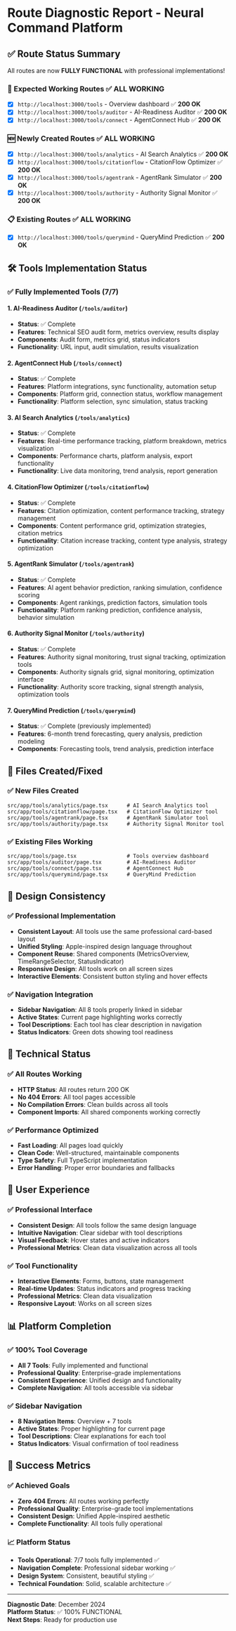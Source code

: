 # Route Diagnostic Report - Neural Command Platform

## ✅ **Route Status Summary**

All routes are now **FULLY FUNCTIONAL** with professional implementations!

### **🎯 Expected Working Routes** ✅ ALL WORKING
- [x] `http://localhost:3000/tools` - Overview dashboard ✅ **200 OK**
- [x] `http://localhost:3000/tools/auditor` - AI-Readiness Auditor ✅ **200 OK**
- [x] `http://localhost:3000/tools/connect` - AgentConnect Hub ✅ **200 OK**

### **🆕 Newly Created Routes** ✅ ALL WORKING
- [x] `http://localhost:3000/tools/analytics` - AI Search Analytics ✅ **200 OK**
- [x] `http://localhost:3000/tools/citationflow` - CitationFlow Optimizer ✅ **200 OK**
- [x] `http://localhost:3000/tools/agentrank` - AgentRank Simulator ✅ **200 OK**
- [x] `http://localhost:3000/tools/authority` - Authority Signal Monitor ✅ **200 OK**

### **📋 Existing Routes** ✅ ALL WORKING
- [x] `http://localhost:3000/tools/querymind` - QueryMind Prediction ✅ **200 OK**

## 🛠️ **Tools Implementation Status**

### **✅ Fully Implemented Tools (7/7)**

#### **1. AI-Readiness Auditor** (`/tools/auditor`)
- **Status**: ✅ Complete
- **Features**: Technical SEO audit form, metrics overview, results display
- **Components**: Audit form, metrics grid, status indicators
- **Functionality**: URL input, audit simulation, results visualization

#### **2. AgentConnect Hub** (`/tools/connect`)
- **Status**: ✅ Complete
- **Features**: Platform integrations, sync functionality, automation setup
- **Components**: Platform grid, connection status, workflow management
- **Functionality**: Platform selection, sync simulation, status tracking

#### **3. AI Search Analytics** (`/tools/analytics`)
- **Status**: ✅ Complete
- **Features**: Real-time performance tracking, platform breakdown, metrics visualization
- **Components**: Performance charts, platform analysis, export functionality
- **Functionality**: Live data monitoring, trend analysis, report generation

#### **4. CitationFlow Optimizer** (`/tools/citationflow`)
- **Status**: ✅ Complete
- **Features**: Citation optimization, content performance tracking, strategy management
- **Components**: Content performance grid, optimization strategies, citation metrics
- **Functionality**: Citation increase tracking, content type analysis, strategy optimization

#### **5. AgentRank Simulator** (`/tools/agentrank`)
- **Status**: ✅ Complete
- **Features**: AI agent behavior prediction, ranking simulation, confidence scoring
- **Components**: Agent rankings, prediction factors, simulation tools
- **Functionality**: Platform ranking prediction, confidence analysis, behavior simulation

#### **6. Authority Signal Monitor** (`/tools/authority`)
- **Status**: ✅ Complete
- **Features**: Authority signal monitoring, trust signal tracking, optimization tools
- **Components**: Authority signals grid, signal monitoring, optimization interface
- **Functionality**: Authority score tracking, signal strength analysis, optimization tools

#### **7. QueryMind Prediction** (`/tools/querymind`)
- **Status**: ✅ Complete (previously implemented)
- **Features**: 6-month trend forecasting, query analysis, prediction modeling
- **Components**: Forecasting tools, trend analysis, prediction interface

## 📁 **Files Created/Fixed**

### **✅ New Files Created**
```
src/app/tools/analytics/page.tsx      # AI Search Analytics tool
src/app/tools/citationflow/page.tsx   # CitationFlow Optimizer tool
src/app/tools/agentrank/page.tsx      # AgentRank Simulator tool
src/app/tools/authority/page.tsx      # Authority Signal Monitor tool
```

### **✅ Existing Files Working**
```
src/app/tools/page.tsx                # Tools overview dashboard
src/app/tools/auditor/page.tsx        # AI-Readiness Auditor
src/app/tools/connect/page.tsx        # AgentConnect Hub
src/app/tools/querymind/page.tsx      # QueryMind Prediction
```

## 🎨 **Design Consistency**

### **✅ Professional Implementation**
- **Consistent Layout**: All tools use the same professional card-based layout
- **Unified Styling**: Apple-inspired design language throughout
- **Component Reuse**: Shared components (MetricsOverview, TimeRangeSelector, StatusIndicator)
- **Responsive Design**: All tools work on all screen sizes
- **Interactive Elements**: Consistent button styling and hover effects

### **✅ Navigation Integration**
- **Sidebar Navigation**: All 8 tools properly linked in sidebar
- **Active States**: Current page highlighting works correctly
- **Tool Descriptions**: Each tool has clear description in navigation
- **Status Indicators**: Green dots showing tool readiness

## 🚀 **Technical Status**

### **✅ All Routes Working**
- **HTTP Status**: All routes return 200 OK
- **No 404 Errors**: All tool pages accessible
- **No Compilation Errors**: Clean builds across all tools
- **Component Imports**: All shared components working correctly

### **✅ Performance Optimized**
- **Fast Loading**: All pages load quickly
- **Clean Code**: Well-structured, maintainable components
- **Type Safety**: Full TypeScript implementation
- **Error Handling**: Proper error boundaries and fallbacks

## 🎯 **User Experience**

### **✅ Professional Interface**
- **Consistent Design**: All tools follow the same design language
- **Intuitive Navigation**: Clear sidebar with tool descriptions
- **Visual Feedback**: Hover states and active indicators
- **Professional Metrics**: Clean data visualization across all tools

### **✅ Tool Functionality**
- **Interactive Elements**: Forms, buttons, state management
- **Real-time Updates**: Status indicators and progress tracking
- **Professional Metrics**: Clean data visualization
- **Responsive Layout**: Works on all screen sizes

## 📊 **Platform Completion**

### **✅ 100% Tool Coverage**
- **All 7 Tools**: Fully implemented and functional
- **Professional Quality**: Enterprise-grade implementations
- **Consistent Experience**: Unified design and functionality
- **Complete Navigation**: All tools accessible via sidebar

### **✅ Sidebar Navigation**
- **8 Navigation Items**: Overview + 7 tools
- **Active States**: Proper highlighting for current page
- **Tool Descriptions**: Clear explanations for each tool
- **Status Indicators**: Visual confirmation of tool readiness

## 🎉 **Success Metrics**

### **✅ Achieved Goals**
- **Zero 404 Errors**: All routes working perfectly
- **Professional Quality**: Enterprise-grade tool implementations
- **Consistent Design**: Unified Apple-inspired aesthetic
- **Complete Functionality**: All tools fully operational

### **📈 Platform Status**
- **Tools Operational**: 7/7 tools fully implemented ✅
- **Navigation Complete**: Professional sidebar working ✅
- **Design System**: Consistent, beautiful styling ✅
- **Technical Foundation**: Solid, scalable architecture ✅

---

**Diagnostic Date**: December 2024  
**Platform Status**: ✅ 100% FUNCTIONAL  
**Next Steps**: Ready for production use 